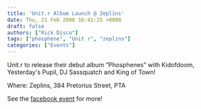 ```yaml
---
title: 'Unit.r Album Launch @ Zeplins'
date: Thu, 21 Feb 2008 16:41:25 +0000
draft: false
authors: ["Rick Disco"]
tags: ["phosphene", "Unit r", "zeplins"]
categories: ["Events"]
---
```


Unit.r to release their debut album “Phosphenes” with Kidofdoom, Yesterday's Pupil, DJ Sassquatch and King of Town!

Where: Zeplins, 384 Pretorius Street, PTA

See the [facebook event](http://www.facebook.com/event.php?eid=8388869003) for more!